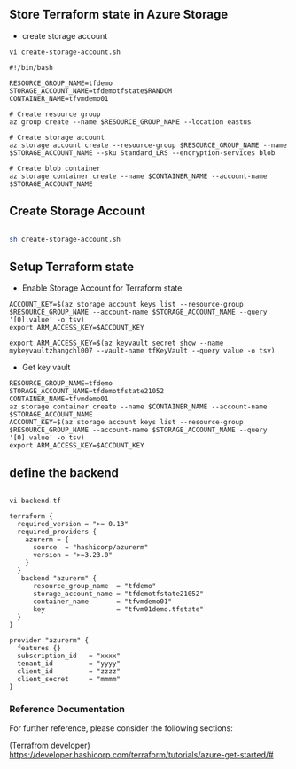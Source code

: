 ## Store Terraform state in Azure Storage

- create storage account

```
vi create-storage-account.sh

#!/bin/bash

RESOURCE_GROUP_NAME=tfdemo
STORAGE_ACCOUNT_NAME=tfdemotfstate$RANDOM
CONTAINER_NAME=tfvmdemo01

# Create resource group
az group create --name $RESOURCE_GROUP_NAME --location eastus

# Create storage account
az storage account create --resource-group $RESOURCE_GROUP_NAME --name $STORAGE_ACCOUNT_NAME --sku Standard_LRS --encryption-services blob

# Create blob container
az storage container create --name $CONTAINER_NAME --account-name $STORAGE_ACCOUNT_NAME

```

## Create Storage Account

```bash

sh create-storage-account.sh

```

## Setup Terraform state

- Enable Storage Account for Terraform state

```
ACCOUNT_KEY=$(az storage account keys list --resource-group $RESOURCE_GROUP_NAME --account-name $STORAGE_ACCOUNT_NAME --query '[0].value' -o tsv)
export ARM_ACCESS_KEY=$ACCOUNT_KEY

export ARM_ACCESS_KEY=$(az keyvault secret show --name mykeyvaultzhangchl007 --vault-name tfKeyVault --query value -o tsv)

```

- Get key vault

```
RESOURCE_GROUP_NAME=tfdemo
STORAGE_ACCOUNT_NAME=tfdemotfstate21052
CONTAINER_NAME=tfvmdemo01
az storage container create --name $CONTAINER_NAME --account-name $STORAGE_ACCOUNT_NAME
ACCOUNT_KEY=$(az storage account keys list --resource-group $RESOURCE_GROUP_NAME --account-name $STORAGE_ACCOUNT_NAME --query '[0].value' -o tsv)
export ARM_ACCESS_KEY=$ACCOUNT_KEY

```


## define the backend

```

vi backend.tf

terraform {
  required_version = ">= 0.13"
  required_providers {
    azurerm = {
      source  = "hashicorp/azurerm"
      version = ">=3.23.0"
    }
  }
   backend "azurerm" {
      resource_group_name  = "tfdemo"
      storage_account_name = "tfdemotfstate21052"
      container_name       = "tfvmdemo01"
      key                  = "tfvm01demo.tfstate"
  }
}

provider "azurerm" {
  features {}
  subscription_id   = "xxxx"
  tenant_id         = "yyyy"
  client_id         = "zzzz"
  client_secret     = "mmmm"
}

```

### Reference Documentation

 
For further reference, please consider the following sections:

(Terrafrom developer) https://developer.hashicorp.com/terraform/tutorials/azure-get-started/# 